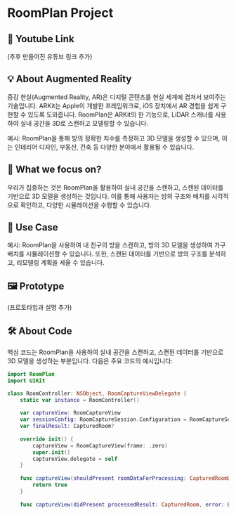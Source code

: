# RoomPlan Project

## 🎥 Youtube Link
(추후 만들어진 유튜브 링크 추가)

## 💡 About Augmented Reality
증강 현실(Augmented Reality, AR)은 디지털 콘텐츠를 현실 세계에 겹쳐서 보여주는 기술입니다. ARKit는 Apple이 개발한 프레임워크로, iOS 장치에서 AR 경험을 쉽게 구현할 수 있도록 도와줍니다. RoomPlan은 ARKit의 한 기능으로, LiDAR 스캐너를 사용하여 실내 공간을 3D로 스캔하고 모델링할 수 있습니다.

예시:
RoomPlan을 통해 방의 정확한 치수를 측정하고 3D 모델을 생성할 수 있으며, 이는 인테리어 디자인, 부동산, 건축 등 다양한 분야에서 활용될 수 있습니다.

## 🎯 What we focus on?
우리가 집중하는 것은 RoomPlan을 활용하여 실내 공간을 스캔하고, 스캔된 데이터를 기반으로 3D 모델을 생성하는 것입니다. 이를 통해 사용자는 방의 구조와 배치를 시각적으로 확인하고, 다양한 시뮬레이션을 수행할 수 있습니다.

## 💼 Use Case
예시:
RoomPlan을 사용하여 내 친구의 방을 스캔하고, 방의 3D 모델을 생성하여 가구 배치를 시뮬레이션할 수 있습니다. 또한, 스캔된 데이터를 기반으로 방의 구조를 분석하고, 리모델링 계획을 세울 수 있습니다.

## 🖼️ Prototype
(프로토타입과 설명 추가)

## 🛠️ About Code
핵심 코드는 RoomPlan을 사용하여 실내 공간을 스캔하고, 스캔된 데이터를 기반으로 3D 모델을 생성하는 부분입니다. 다음은 주요 코드의 예시입니다:

```swift
import RoomPlan
import UIKit

class RoomController: NSObject, RoomCaptureViewDelegate {
    static var instance = RoomController()
    
    var captureView: RoomCaptureView
    var sessionConfig: RoomCaptureSession.Configuration = RoomCaptureSession.Configuration()
    var finalResult: CapturedRoom?
    
    override init() {
        captureView = RoomCaptureView(frame: .zero)
        super.init()
        captureView.delegate = self
    }
    
    func captureView(shouldPresent roomDataForProcessing: CapturedRoomData, error: Error?) -> Bool {
        return true
    }
    
    func captureView(didPresent processedResult: CapturedRoom, error: Error?) {
       

